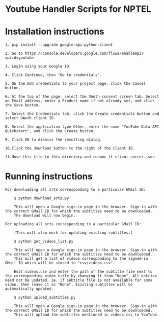 # Youtube Handler Scripts for NPTEL

# Installation instructions
	1. pip install --upgrade google-api-python-client

	2. Go to https://console.developers.google.com/flows/enableapi?apiid=youtube

	3. Login using your Google ID.

	4. Click Continue, then "Go to credentials".

	5. On the Add credentials to your project page, click the Cancel button.

	6. At the top of the page, select the OAuth consent screen tab. Select an Email address, enter a Product name if not already set, and click the Save button.

	7. Select the Credentials tab, click the Create credentials button and select OAuth client ID.

	8. Select the application type Other, enter the name "YouTube Data API Quickstart", and click the Create button.

	9. Click OK to dismiss the resulting dialog.

	10.Click the download button to the right of the client ID.

	11.Move this file to this directory and rename it client_secret.json

# Running instructions

	For downloading all srts corresponding to a particular GMail ID:

		$ python download_srts.py

		This will open a Google sign-in page in the browser. Sign-in with the correct GMail ID for which the subtitles need to be downloaded. 
		The download will now begin.

	For uploading all srts corresponding to a particular GMail ID:

		(This will also work for updating existing subtitles.)

		$ python get_videos_list.py

		This will open a Google sign-in page in the browser. Sign-in with the correct GMail ID for which the subtitles need to be downloaded. 
		This will get a list of videos corresponding to the signed-in GMail ID which will be stored in "csv/videos.csv".

		Edit videos.csv and enter the path of the subtitle file next to the corresponding video title by changing it from "None". All entries need not be updated, ie. if subtitle file is not available for some video, then leave it as "None". Existing subtitles will be automatically updated. 

		$ python upload_subtitles.py

		This will open a Google sign-in page in the browser. Sign-in with the correct GMail ID for which the subtitles need to be downloaded. 
		This will upload the subtitles mentioned in videos.csv to YouTube.

